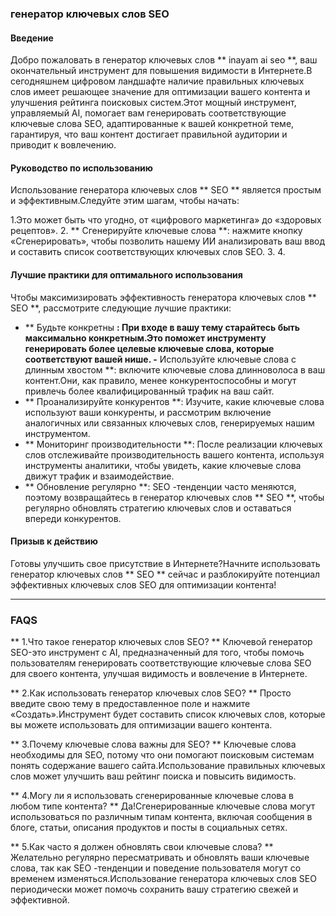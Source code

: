 ### генератор ключевых слов SEO

#### Введение
Добро пожаловать в генератор ключевых слов ** inayam ai seo **, ваш окончательный инструмент для повышения видимости в Интернете.В сегодняшнем цифровом ландшафте наличие правильных ключевых слов имеет решающее значение для оптимизации вашего контента и улучшения рейтинга поисковых систем.Этот мощный инструмент, управляемый AI, помогает вам генерировать соответствующие ключевые слова SEO, адаптированные к вашей конкретной теме, гарантируя, что ваш контент достигает правильной аудитории и приводит к вовлечению.

#### Руководство по использованию
Использование генератора ключевых слов ** SEO ** является простым и эффективным.Следуйте этим шагам, чтобы начать:

1.Это может быть что угодно, от «цифрового маркетинга» до «здоровых рецептов».
2. ** Сгенерируйте ключевые слова **: нажмите кнопку «Сгенерировать», чтобы позволить нашему ИИ анализировать ваш ввод и составить список соответствующих ключевых слов SEO.
3.
4.

#### Лучшие практики для оптимального использования
Чтобы максимизировать эффективность генератора ключевых слов ** SEO **, рассмотрите следующие лучшие практики:

- ** Будьте конкретны **: При входе в вашу тему старайтесь быть максимально конкретным.Это поможет инструменту генерировать более целевые ключевые слова, которые соответствуют вашей нише.
-** Используйте ключевые слова с длинным хвостом **: включите ключевые слова длинноволоса в ваш контент.Они, как правило, менее конкурентоспособны и могут привлечь более квалифицированный трафик на ваш сайт.
- ** Проанализируйте конкурентов **: Изучите, какие ключевые слова используют ваши конкуренты, и рассмотрим включение аналогичных или связанных ключевых слов, генерируемых нашим инструментом.
- ** Мониторинг производительности **: После реализации ключевых слов отслеживайте производительность вашего контента, используя инструменты аналитики, чтобы увидеть, какие ключевые слова движут трафик и взаимодействие.
- ** Обновление регулярно **: SEO -тенденции часто меняются, поэтому возвращайтесь в генератор ключевых слов ** SEO **, чтобы регулярно обновлять стратегию ключевых слов и оставаться впереди конкурентов.

#### Призыв к действию
Готовы улучшить свое присутствие в Интернете?Начните использовать генератор ключевых слов ** SEO ** сейчас и разблокируйте потенциал эффективных ключевых слов SEO для оптимизации контента!

---

### FAQS

** 1.Что такое генератор ключевых слов SEO? **
Ключевой генератор SEO-это инструмент с AI, предназначенный для того, чтобы помочь пользователям генерировать соответствующие ключевые слова SEO для своего контента, улучшая видимость и вовлечение в Интернете.

** 2.Как использовать генератор ключевых слов SEO? **
Просто введите свою тему в предоставленное поле и нажмите «Создать».Инструмент будет составить список ключевых слов, которые вы можете использовать для оптимизации вашего контента.

** 3.Почему ключевые слова важны для SEO? **
Ключевые слова необходимы для SEO, потому что они помогают поисковым системам понять содержание вашего сайта.Использование правильных ключевых слов может улучшить ваш рейтинг поиска и повысить видимость.

** 4.Могу ли я использовать сгенерированные ключевые слова в любом типе контента? **
Да!Сгенерированные ключевые слова могут использоваться по различным типам контента, включая сообщения в блоге, статьи, описания продуктов и посты в социальных сетях.

** 5.Как часто я должен обновлять свои ключевые слова? **
Желательно регулярно пересматривать и обновлять ваши ключевые слова, так как SEO -тенденции и поведение пользователя могут со временем изменяться.Использование генератора ключевых слов SEO периодически может помочь сохранить вашу стратегию свежей и эффективной.